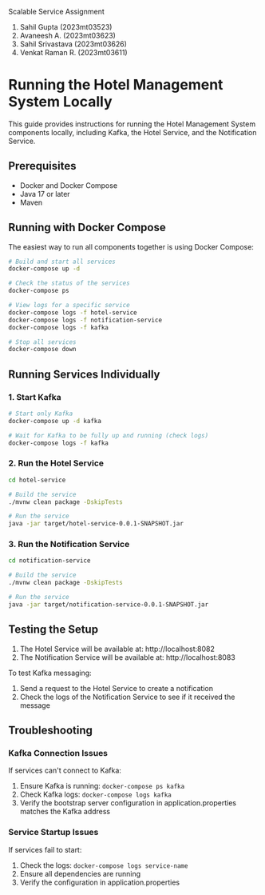 Scalable Service Assignment
1. Sahil Gupta (2023mt03523)
2. Avaneesh A. (2023mt03623)
3. Sahil Srivastava (2023mt03626)
4. Venkat Raman R. (2023mt03611)

# Running the Hotel Management System Locally

This guide provides instructions for running the Hotel Management System components locally, including Kafka, the Hotel Service, and the Notification Service.

## Prerequisites

- Docker and Docker Compose
- Java 17 or later
- Maven

## Running with Docker Compose

The easiest way to run all components together is using Docker Compose:

```bash
# Build and start all services
docker-compose up -d

# Check the status of the services
docker-compose ps

# View logs for a specific service
docker-compose logs -f hotel-service
docker-compose logs -f notification-service
docker-compose logs -f kafka

# Stop all services
docker-compose down
```

## Running Services Individually

### 1. Start Kafka

```bash
# Start only Kafka
docker-compose up -d kafka

# Wait for Kafka to be fully up and running (check logs)
docker-compose logs -f kafka
```

### 2. Run the Hotel Service

```bash
cd hotel-service

# Build the service
./mvnw clean package -DskipTests

# Run the service
java -jar target/hotel-service-0.0.1-SNAPSHOT.jar
```

### 3. Run the Notification Service

```bash
cd notification-service

# Build the service
./mvnw clean package -DskipTests

# Run the service
java -jar target/notification-service-0.0.1-SNAPSHOT.jar
```

## Testing the Setup

1. The Hotel Service will be available at: http://localhost:8082
2. The Notification Service will be available at: http://localhost:8083

To test Kafka messaging:

1. Send a request to the Hotel Service to create a notification
2. Check the logs of the Notification Service to see if it received the message

## Troubleshooting

### Kafka Connection Issues

If services can't connect to Kafka:

1. Ensure Kafka is running: `docker-compose ps kafka`
2. Check Kafka logs: `docker-compose logs kafka`
3. Verify the bootstrap server configuration in application.properties matches the Kafka address

### Service Startup Issues

If services fail to start:

1. Check the logs: `docker-compose logs service-name`
2. Ensure all dependencies are running
3. Verify the configuration in application.properties
